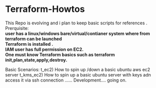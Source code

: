 # Terraform-Howtos

This  Repo is evolving  and i plan to keep basic scripts for references . 
<br>Prerquisite: 
<b>
<br>user has a linux/windows bare/virtual/contianer system where from terraform can be launched
<br>Terraform is installed .
<br>IAM  user has  full permission on EC2.
<br>One must know Terraform basics such as terraform init,plan,state,apply,destroy.</b>

Basic Scenarios:
t_ec2) How to spin up /down a basic ubuntu  aws  ec2  server
t_kms_ec2) How to spin up a basic ubuntu server  with keys  adn access it via ssh connection
...... Development.... going on.
